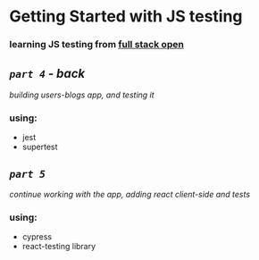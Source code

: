 # Getting Started with JS testing

### learning JS testing from [full stack open](https://fullstackopen.com/en/about)

## _`part 4` - back_

_building users-blogs app, and testing it_

### using:

- jest
- supertest

## _`part 5`_

_continue working with the app, adding react client-side and tests_

### using:

- cypress
- react-testing library
